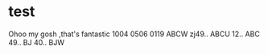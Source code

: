 # test

Ohoo my gosh ,that's fantastic
1004
0506
0119
ABCW zj49..
ABCU 12..
ABC  49..
BJ   40..
BJW  
